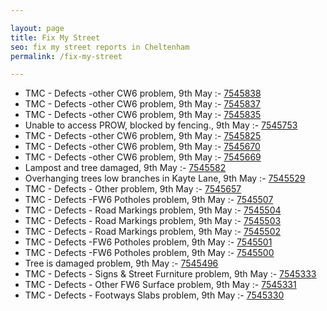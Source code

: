 ```yaml
---

layout: page
title: Fix My Street
seo: fix my street reports in Cheltenham
permalink: /fix-my-street

---
```


<!-- fix_marker starts -->

- TMC - Defects -other CW6 problem, 9th May :- [7545838](https://www.fixmystreet.com/report/7545838)
- TMC - Defects -other CW6 problem, 9th May :- [7545837](https://www.fixmystreet.com/report/7545837)
- TMC - Defects -other CW6 problem, 9th May :- [7545835](https://www.fixmystreet.com/report/7545835)
- Unable to access PROW, blocked by fencing., 9th May :- [7545753](https://www.fixmystreet.com/report/7545753)
- TMC - Defects -other CW6 problem, 9th May :- [7545825](https://www.fixmystreet.com/report/7545825)
- TMC - Defects -other CW6 problem, 9th May :- [7545670](https://www.fixmystreet.com/report/7545670)
- TMC - Defects -other CW6 problem, 9th May :- [7545669](https://www.fixmystreet.com/report/7545669)
- Lampost and tree damaged, 9th May :- [7545582](https://www.fixmystreet.com/report/7545582)
- Overhanging trees low branches in Kayte Lane, 9th May :- [7545529](https://www.fixmystreet.com/report/7545529)
- TMC - Defects - Other problem, 9th May :- [7545657](https://www.fixmystreet.com/report/7545657)
- TMC - Defects -FW6 Potholes problem, 9th May :- [7545507](https://www.fixmystreet.com/report/7545507)
- TMC - Defects - Road Markings problem, 9th May :- [7545504](https://www.fixmystreet.com/report/7545504)
- TMC - Defects - Road Markings problem, 9th May :- [7545503](https://www.fixmystreet.com/report/7545503)
- TMC - Defects - Road Markings problem, 9th May :- [7545502](https://www.fixmystreet.com/report/7545502)
- TMC - Defects -FW6 Potholes problem, 9th May :- [7545501](https://www.fixmystreet.com/report/7545501)
- TMC - Defects -FW6 Potholes problem, 9th May :- [7545500](https://www.fixmystreet.com/report/7545500)
- Tree is damaged problem, 9th May :- [7545496](https://www.fixmystreet.com/report/7545496)
- TMC - Defects - Signs & Street Furniture problem, 9th May :- [7545333](https://www.fixmystreet.com/report/7545333)
- TMC - Defects - Other FW6  Surface problem, 9th May :- [7545331](https://www.fixmystreet.com/report/7545331)
- TMC - Defects - Footways Slabs problem, 9th May :- [7545330](https://www.fixmystreet.com/report/7545330)

<!-- fix_marker ends -->